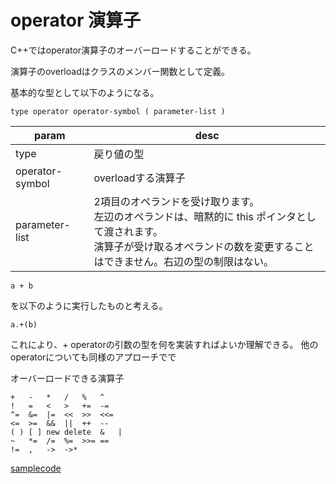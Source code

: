 # operator 演算子

C++ではoperator演算子のオーバーロードすることができる。

演算子のoverloadはクラスのメンバー関数として定義。

基本的な型として以下のようになる。


```
type operator operator-symbol ( parameter-list )
```

| param | desc   |
|-------|--------|
|type|戻り値の型|
|operator-symbol|overloadする演算子|
|parameter-list|2項目のオペランドを受け取ります。<br/>左辺のオペランドは、暗黙的に this ポインタとして渡されます。<br/>演算子が受け取るオペランドの数を変更することはできません。右辺の型の制限はない。|

```
a + b 
```

を以下のように実行したものと考える。

```
a.+(b)
```

これにより、+ operatorの引数の型を何を実装すればよいか理解できる。
他のoperatorについても同様のアプローチでで


オーバーロードできる演算子

```
+	-	*	/	%	^
!	=	<	>	+=	-=
^=	&=	|=	<<	>>	<<=
<=	>=	&&	||	++	--
( )	[ ]	new	delete	&	|
~	*=	/=	%=	>>=	==
!=	,	->	->*

```



[samplecode](/operator/src/operator.cpp)
